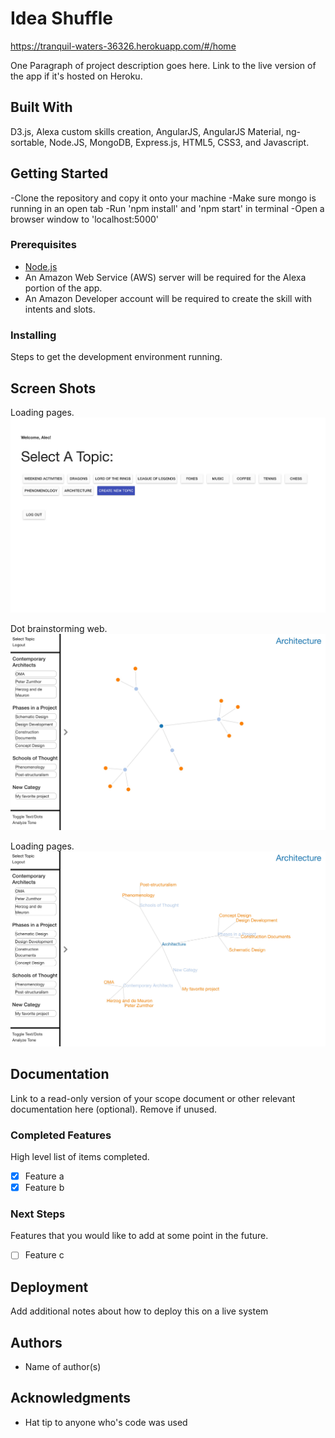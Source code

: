 # Idea Shuffle

https://tranquil-waters-36326.herokuapp.com/#/home

One Paragraph of project description goes here. Link to the live version of the app if it's hosted on Heroku.

## Built With

D3.js, Alexa custom skills creation, AngularJS, AngularJS Material, ng-sortable, Node.JS, MongoDB, Express.js, HTML5, CSS3, and Javascript.

## Getting Started

-Clone the repository and copy it onto your machine
-Make sure mongo is running in an open tab
-Run 'npm install' and 'npm start' in terminal
-Open a browser window to 'localhost:5000'

### Prerequisites

- [Node.js](https://nodejs.org/en/)
- An Amazon Web Service (AWS) server will be required for the Alexa portion of the app.
- An Amazon Developer account will be required to create the skill with intents and slots.


### Installing

Steps to get the development environment running.

## Screen Shots

Loading pages.
![Image of topic selection page](screenshots/topicselect.jpeg)

Dot brainstorming web.
![Image of dot web](screenshots/dotweb.jpeg)

Loading pages.
![Image of text web](screenshots/textweb.jpeg)

## Documentation

Link to a read-only version of your scope document or other relevant documentation here (optional). Remove if unused.

### Completed Features

High level list of items completed.

- [x] Feature a
- [x] Feature b

### Next Steps

Features that you would like to add at some point in the future.

- [ ] Feature c

## Deployment

Add additional notes about how to deploy this on a live system

## Authors

* Name of author(s)


## Acknowledgments

* Hat tip to anyone who's code was used
